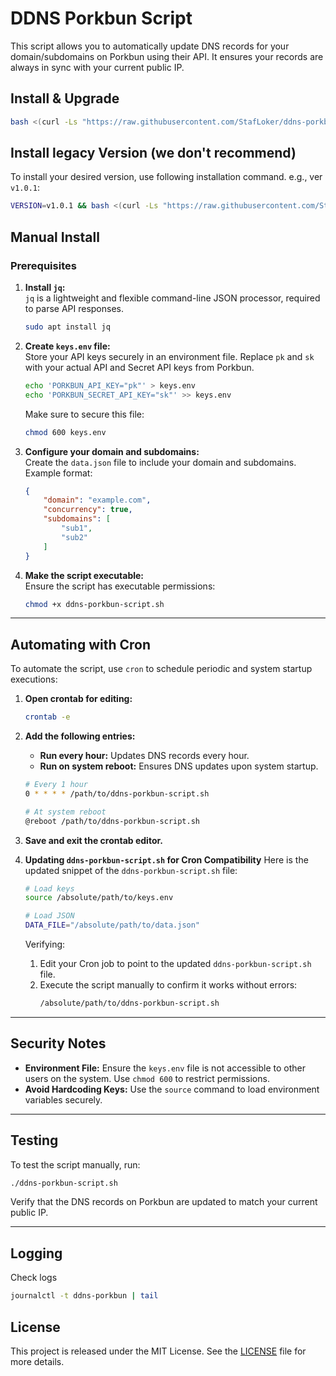 # **DDNS Porkbun Script**

This script allows you to automatically update DNS records for your domain/subdomains on Porkbun using their API. It ensures your records are always in sync with your current public IP.

## **Install & Upgrade**

```bash
bash <(curl -Ls "https://raw.githubusercontent.com/StafLoker/ddns-porkbun-script/main/install.sh")
```

## **Install legacy Version (we don't recommend)**

To install your desired version, use following installation command. e.g., ver `v1.0.1`:

```bash
VERSION=v1.0.1 && bash <(curl -Ls "https://raw.githubusercontent.com/StafLoker/ddns-porkbun-script/$VERSION/install.sh") $VERSION
```

## **Manual Install**

### **Prerequisites**

1. **Install `jq`:**  
   `jq` is a lightweight and flexible command-line JSON processor, required to parse API responses.

   ```bash
   sudo apt install jq
   ```

2. **Create `keys.env` file:**  
   Store your API keys securely in an environment file. Replace `pk` and `sk` with your actual API and Secret API keys from Porkbun.

   ```bash
   echo 'PORKBUN_API_KEY="pk"' > keys.env
   echo 'PORKBUN_SECRET_API_KEY="sk"' >> keys.env
   ```

   Make sure to secure this file:
   ```bash
   chmod 600 keys.env
   ```

3. **Configure your domain and subdomains:**  
   Create the `data.json` file to include your domain and subdomains. Example format:
   ```json
   {
       "domain": "example.com",
       "concurrency": true,
       "subdomains": [
           "sub1",
           "sub2"
       ]
   }
   ```

4. **Make the script executable:**  
   Ensure the script has executable permissions:
   ```bash
   chmod +x ddns-porkbun-script.sh
   ```

---

## **Automating with Cron**

To automate the script, use `cron` to schedule periodic and system startup executions:

1. **Open crontab for editing:**
   ```bash
   crontab -e
   ```

2. **Add the following entries:**  
   - **Run every hour:** Updates DNS records every hour.
   - **Run on system reboot:** Ensures DNS updates upon system startup.

   ```bash
   # Every 1 hour
   0 * * * * /path/to/ddns-porkbun-script.sh

   # At system reboot
   @reboot /path/to/ddns-porkbun-script.sh
   ```

3. **Save and exit the crontab editor.**

4. **Updating `ddns-porkbun-script.sh` for Cron Compatibility**
   Here is the updated snippet of the `ddns-porkbun-script.sh` file:
   ```bash
   # Load keys
   source /absolute/path/to/keys.env

   # Load JSON
   DATA_FILE="/absolute/path/to/data.json"
   ```
   Verifying:
   1. Edit your Cron job to point to the updated `ddns-porkbun-script.sh` file.
   2. Execute the script manually to confirm it works without errors:
      ```bash
      /absolute/path/to/ddns-porkbun-script.sh
      ```

---

## **Security Notes**

- **Environment File:** Ensure the `keys.env` file is not accessible to other users on the system. Use `chmod 600` to restrict permissions.
- **Avoid Hardcoding Keys:** Use the `source` command to load environment variables securely.

---

## **Testing**

To test the script manually, run:
```bash
./ddns-porkbun-script.sh
```

Verify that the DNS records on Porkbun are updated to match your current public IP.

---

## **Logging**
Check logs
```bash
journalctl -t ddns-porkbun | tail
```

## **License**

This project is released under the MIT License. See the [LICENSE](LICENSE) file for more details.